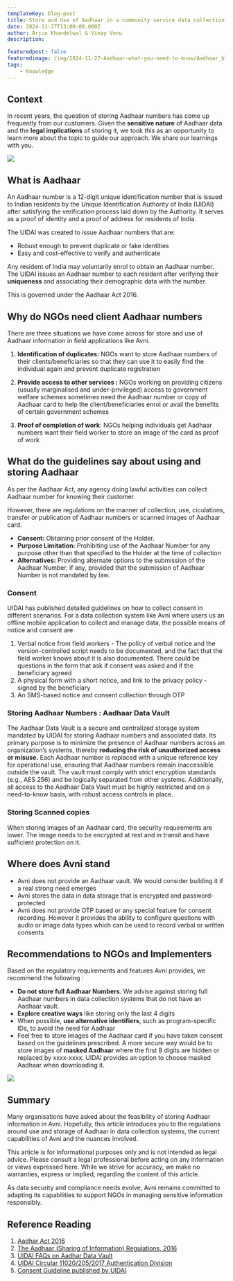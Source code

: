 ```yaml
---
templateKey: blog-post
title: Store and Use of Aadhaar in a community service data collection platform - What you need to know
date: 2024-11-27T13:00:00.000Z
author: Arjun Khandelwal & Vinay Venu
description: 

featuredpost: false
featuredimage: /img/2024-11-27-Aadhaar-what-you-need-to-know/Aadhaar_blog.png
tags: 
    - Knowledge
---
```


## Context

In recent years, the question of storing Aadhaar numbers has come up frequently from our customers. Given the **sensitive nature** of Aadhaar data and the **legal implications** of storing it, we took this as an opportunity to learn more about the topic to guide our approach. We share our learnings with you.

![](/img/2024-11-27-Aadhaar-what-you-need-to-know/Aadhaar_blog.png)

## What is Aadhaar

An Aadhaar number is a 12-digit unique identification number that is issued to Indian residents by the Unique Identification Authority of India (UIDAI) after satisfying the verification process laid down by the Authority. It serves as a proof of identity and a proof of address for residents of India.

The UIDAI was created to issue Aadhaar numbers that are:

- Robust enough to prevent duplicate or fake identities  
- Easy and cost-effective to verify and authenticate

Any resident of India may voluntarily enrol to obtain an Aadhaar number. The UIDAI issues an Aadhaar number to each resident after verifying their **uniqueness** and associating their demographic data with the number.

This is governed under the Aadhaar Act 2016\.

## Why do NGOs need client Aadhaar numbers

There are three situations we have come across for store and use of Aadhaar information in field applications like Avni.

1. **Identification of duplicates:** NGOs want to store Aadhaar numbers of their clients/beneficiaries so that they can use it to easily find the individual again and prevent duplicate registration

2. **Provide access to other services :** NGOs working on providing citizens (usually marginalised and under-privileged) access to government welfare schemes sometimes need the Aadhaar number or copy of Aadhaar card to help the client/beneficiaries enrol or avail the benefits of certain government schemes

3. **Proof of completion of work**: NGOs helping individuals get Aadhaar numbers want their field worker to store an image of the card as proof of work

## What do the guidelines say about using and storing Aadhaar

As per the Aadhaar Act, any agency doing lawful activities can collect Aadhaar number for knowing their customer.

However, there are regulations on the manner of collection, use, ciculations, transfer or publication of Aadhaar numbers or scanned images of Aadhaar card.  

- **Consent:** Obtaining prior consent of the Holder.   
- **Purpose Limitation:** Prohibiting use of the Aadhaar Number for any purpose other than that specified to the Holder at the time of collection  
- **Alternatives:** Providing alternate options to the submission of the Aadhaar Number, if any, provided that the submission of Aadhaar Number is not mandated by law.

### Consent

UIDAI has published detailed guidelines on how to collect consent in different scenarios. For a data collection system like Avni where users us an offline mobile application to collect and manage data, the possible means of notice and consent are

1. Verbal notice from field workers \- The policy of verbal notice and the version-controlled script needs to be documented, and the fact that the field worker knows about it is also documented. There could be questions in the form that ask if consent was asked and if the beneficiary agreed  
2. A physical form with a short notice, and link to the privacy policy \- signed by the beneficiary  
3. An SMS-based notice and consent collection through OTP

### Storing Aadhaar Numbers : Aadhaar Data Vault

The Aadhaar Data Vault is a secure and centralized storage system mandated by UIDAI for storing Aadhaar numbers and associated data. Its primary purpose is to minimize the presence of Aadhaar numbers across an organization’s systems, thereby **reducing the risk of unauthorized access or misuse.** Each Aadhaar number is replaced with a unique reference key for operational use, ensuring that Aadhaar numbers remain inaccessible outside the vault. The vault must comply with strict encryption standards (e.g., AES 256\) and be logically separated from other systems. Additionally, all access to the Aadhaar Data Vault must be highly restricted and on a need-to-know basis, with robust access controls in place.

### Storing Scanned copies

When storing images of an Aadhaar card, the security requirements are lower. The image needs to be encrypted at rest and in transit and have sufficient protection on it.

## Where does Avni stand

- Avni does not provide an Aadhaar vault. We would consider building it if a real strong need emerges  
- Avni stores the data in data storage that is encrypted and password-protected  
- Avni does not provide OTP based or any special feature for consent recording. However it provides the ability to configure questions with audio or image data types which can be used to record verbal or written consents

## Recommendations to NGOs and Implementers

Based on the regulatory requirements and features Avni provides, we recommend the following :

- **Do not store full Aadhaar Numbers**. We advise against storing full Aadhaar numbers in data collection systems that do not have an Aadhaar vault.  
- **Explore creative ways** like storing only the last 4 digits   
- When possible, **use alternative identifiers**, such as program-specific IDs, to avoid the need for Aadhaar  
- Feel free to store images of the Aadhaar card if you have taken consent based on the guidelines prescribed. A more secure way would be to store images of **masked Aadhaar** where the first 8 digits are hidden or replaced by xxxx-xxxx. UIDAI provides an option to choose masked Aadhaar when downloading it.

![](/img/2024-11-27-Aadhaar-what-you-need-to-know/masked_aadhaar.jpeg)


## Summary

Many organisations have asked about the feasibility of storing Aadhaar information in Avni. Hopefully, this article introduces you to the regulations around use and storage of Aadhaar in data collection systems, the current capabilities of Avni and the nuances involved. 

This article is for informational purposes only and is not intended as legal advice. Please consult a legal professional before acting on any information or views expressed here. While we strive for accuracy, we make no warranties, express or implied, regarding the content of this article. 

As data security and compliance needs evolve, Avni remains committed to adapting its capabilities to support NGOs in managing sensitive information responsibly.

## Reference Reading 

1. [Aadhar Act 2016](https://uidai.gov.in/images/Aadhaar_Act_2016_as_amended.pdf)   
2. [The Aadhaar (Sharing of Information) Regulations, 2016](https://uidai.gov.in/images/6_The_Aadhaar_Sharing_of_Information_Regulations_2016.pdf)   
3. [UIDAI FAQs on Aadhar Data Vault](https://uidai.gov.in/images/resource/FAQs_Aadhaar_Data_Vault_v__1_0_13122017.pdf)   
4. [UIDAI Circular 11020/205/2017 Authentication Division](https://uidai.gov.in/images/resource/Circular_Reference_Key_02082017.pdf)  
5. [Consent Guideline published by UIDAI](https://uidai.gov.in/images/resource/Final_Aadhaar_Notice_and_Consent_Guidelines.pdf)

<br/>
